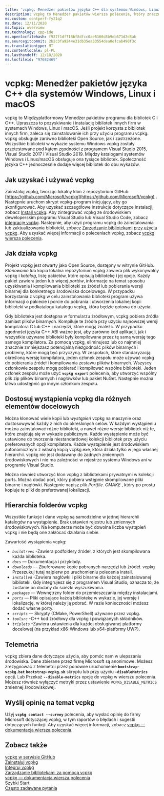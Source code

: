 ```yaml
---
title: 'vcpkg: Menedżer pakietów języka C++ dla systemów Windows, Linux i macOS'
description: vcpkg to Menedżer pakietów wiersza polecenia, który znacznie upraszcza pozyskiwanie i instalację bibliotek języka C++ typu open source w systemach Windows, macOS i Linux.
ms.custom: contperf-fy21q2
ms.date: 12/11/2020
ms.topic: overview
ms.technology: cpp-ide
ms.openlocfilehash: f937f1df718bf8dfcc0ae5166d8b9eb671d2d8ab
ms.sourcegitcommit: 2b2c3fa9244e31db35ea33554dea0efcab490f3c
ms.translationtype: MT
ms.contentlocale: pl-PL
ms.lasthandoff: 12/18/2020
ms.locfileid: "97682469"
---
```

# <a name="vcpkg-a-c-package-manager-for-windows-linux-and-macos"></a>vcpkg: Menedżer pakietów języka C++ dla systemów Windows, Linux i macOS

vcpkg to Międzyplatformowy Menedżer pakietów programu dla bibliotek C i C++. Upraszcza to pozyskiwanie i instalację bibliotek innych firm w systemach Windows, Linux i macOS. Jeśli projekt korzysta z bibliotek innych firm, zaleca się zainstalowanie ich przy użyciu programu vcpkg. vcpkg obsługuje zarówno biblioteki Open Source, jak i zastrzeżone. Wszystkie biblioteki w wykazie systemu Windows vcpkg zostały przetestowane pod kątem zgodności z programem Visual Studio 2015, Visual Studio 2017 i Visual Studio 2019. Między katalogami systemów Windows i Linux/macOS obsługuje ona tysiące bibliotek. Społeczność języka C++ jednocześnie dodaje więcej bibliotek do obu wykazów.

## <a name="how-to-get-and-use-vcpkg"></a>Jak uzyskać i używać vcpkg

Zainstaluj vcpkg, tworząc lokalny klon z repozytorium GitHub [https://github.com/Microsoft/vcpkg](https://github.com/Microsoft/vcpkg) . Następnie uruchom skrypt vcpkg-program inicjujący, aby go skonfigurować. Aby uzyskać szczegółowe instrukcje dotyczące instalacji, zobacz [Install vcpkg](install-vcpkg.md). Aby zintegrować vcpkg ze środowiskiem deweloperskim programu Visual Studio lub Visual Studio Code, zobacz [integrację vcpkg](integrate-vcpkg.md). Następnie, aby użyć programu vcpkg do zainstalowania lub zaktualizowania biblioteki, zobacz [Zarządzanie bibliotekami przy użyciu vcpkg](manage-libraries-with-vcpkg.md). Aby uzyskać więcej informacji o poleceniach vcpkg, zobacz [vcpkg wiersza polecenia](vcpkg-command-line-reference.md).

## <a name="how-vcpkg-works"></a>Jak działa vcpkg

Projekt vcpkg jest otwarty jako Open Source, dostępny w witrynie GitHub. *Klonowanie* lub kopia lokalna repozytorium vcpkg zawiera plik wykonywalny vcpkg i *katalog*, listę pakietów, które opisują bibliotekę i jej opcje. Każdy pakiet zawiera jeden lub więcej *portów*, informacje na temat sposobu uzyskiwania i kompilowania biblioteki ze źródeł lub pobierania wersji binarnej dla konkretnego środowiska docelowego. W przypadku korzystania z vcpkg w celu zainstalowania biblioteki program używa informacji o pakiecie i porcie do pobrania i utworzenia lokalnej kopii biblioteki w podkatalogu katalogu vcpkg, która będzie gotowa do użycia.

Gdy biblioteka jest dostępna w formularzu źródłowym, vcpkg pobiera źródła zamiast plików binarnych. Kompiluje te źródła przy użyciu najnowszej wersji kompilatora C lub C++ i narzędzi, które mogą znaleźć. W przypadku zgodności języka C++ ABI ważne jest, aby zarówno kod aplikacji, jak i wszystkie używane biblioteki były kompilowane przez tę samą wersję tego samego kompilatora. Za pomocą vcpkg, eliminujesz lub co najmniej znacznie zmniejszasz potencjalną niezgodność plików binarnych i problemy, które mogą być przyczyną. W zespołach, które standaryzacją określoną wersję kompilatora, jeden członek zespołu może używać vcpkg do pobierania źródeł i kompilowania zestawu plików binarnych. Wszyscy członkowie zespołu mogą pobierać i kompilować wspólne biblioteki. Jeden członek zespołu może użyć **`vcpkg export`** polecenia, aby utworzyć wspólny plik zip plików binarnych i nagłówków lub pakiet NuGet. Następnie można łatwo udostępnić go innym członkom zespołu.

## <a name="customize-vcpkg-instances-for-different-targets"></a>Dostosuj wystąpienia vcpkg dla różnych elementów docelowych

Można klonować wiele kopii lub *wystąpień* vcpkg na maszynie oraz dostosowywać każdy z nich do określonych celów. W każdym wystąpieniu można zainstalować różne biblioteki, a nawet różne wersje bibliotek niż te, które znajdują się w wykazie publicznym. Każde wystąpienie może być ustawione do tworzenia niestandardowej kolekcji bibliotek przy użyciu preferowanych opcji kompilatora. Każde wystąpienie jest środowiskiem autonomicznym z własną kopią vcpkg.exe, która działa tylko w jego własnej hierarchii. vcpkg nie jest dodawany do żadnych zmiennych środowiskowych i nie ma zależności w rejestrze systemu Windows ani w programie Visual Studio.

Można również utworzyć klon vcpkg z bibliotekami prywatnymi w kolekcji ports. Można dodać port, który pobiera wstępnie skompilowane pliki binarne i nagłówki. Następnie napisz plik *Portfile. CMAKE* , który po prostu kopiuje te pliki do preferowanej lokalizacji.

## <a name="the-vcpkg-folder-hierarchy"></a>Hierarchia folderów vcpkg

Wszystkie funkcje i dane vcpkg są samodzielne w jednej hierarchii katalogów na wystąpienie. Brak ustawień rejestru lub zmiennych środowiskowych. Na komputerze może być dowolna liczba wystąpień vcpkg i nie będą one zakłócać działania siebie.

Zawartość wystąpienia vcpkg:

- *`buildtrees`* -Zawiera podfoldery źródeł, z których jest skompilowana każda biblioteka.
- *`docs`* — Dokumentacja i przykłady.
- *`downloads`* — Zbuforowane kopie pobranych narzędzi lub źródeł. vcpkg Przeszukuj tutaj najpierw po uruchomieniu polecenia install.
- *`installed`* -Zawiera nagłówki i pliki binarne dla każdej zainstalowanej biblioteki. Gdy integrujesz się z programem Visual Studio, oznacza to, że zostanie on dodany do ścieżki wyszukiwania.
- *`packages`* — Wewnętrzny folder do przemieszczania między instalacjami.
- *`ports`* — Pliki opisujące każdą bibliotekę w wykazie, jej wersję i lokalizację, w której należy ją pobrać. W razie konieczności możesz dodać własne porty.
- *`scripts`* — Skrypty (CMake, PowerShell) używane przez vcpkg.
- *`toolsrc`* -C++ kod źródłowy dla vcpkg i powiązanych składników.
- *`triplets`* -Zawiera ustawienia dla każdej obsługiwanej platformy docelowej (na przykład x86-Windows lub x64-platformy UWP).

## <a name="telemetry"></a>Telemetria

vcpkg zbiera dane dotyczące użycia, aby pomóc nam w ulepszaniu środowiska. Dane zbierane przez firmę Microsoft są anonimowe. Możesz zrezygnować z telemetrii przez ponowne uruchomienie **`bootstrap-vcpkg.bat`** **`bootstrap-vcpkg.sh`** skryptu lub przy użyciu **`-disableMetrics`** opcji. Lub Przekaż **`--disable-metrics`** opcję do vcpkg w wierszu polecenia. Możesz również wyłączyć metryki przez ustawienie `VCPKG_DISABLE_METRICS` zmiennej środowiskowej.

## <a name="send-feedback-about-vcpkg"></a>Wyślij opinię na temat vcpkg

Użyj **`vcpkg contact --survey`** polecenia, aby wysłać opinię do firmy Microsoft dotyczącej vcpkg, w tym raportów o błędach i sugestii dotyczących funkcji. Aby uzyskać więcej informacji, zobacz [vcpkg — dokumentacja wiersza polecenia](vcpkg-command-line-reference.md).

## <a name="see-also"></a>Zobacz także

[vcpkg w serwisie GitHub](https://github.com/Microsoft/vcpkg)\
[Zainstaluj vcpkg](install-vcpkg.md)\
[Integruj vcpkg](integrate-vcpkg.md)\
[Zarządzanie bibliotekami za pomocą vcpkg](manage-libraries-with-vcpkg.md)\
[vcpkg — dokumentacja wiersza polecenia](vcpkg-command-line-reference.md)\
[Szybki Start](https://github.com/microsoft/vcpkg/blob/master/docs/index.md)\
[Często zadawane pytania](https://github.com/microsoft/vcpkg/blob/master/docs/about/faq.md)
